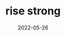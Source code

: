 ---
title: "rise strong"
cc-type: cue
date: 2022-05-26
hashtag: "rise-strong"
tags:
  - A new day
  - Cue
  - Survive
---